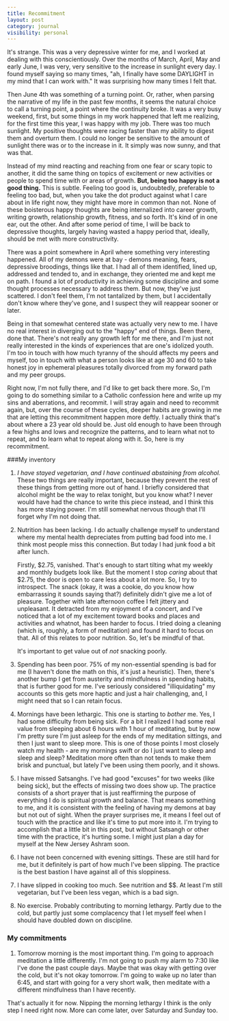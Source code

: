 ```yaml
---
title: Recommitment
layout: post
category: journal
visibility: personal
---
```


It's strange. This was a very depressive winter for me, and I worked at dealing with this conscientiously. Over the months of March, April, May and early June, I was very, very sensitive to the increase in sunlight every day. I found myself saying so many times, "ah, I finally have some DAYLIGHT in my mind that I can work with." It was surprising how many times I felt that.

Then June 4th was something of a turning point. Or, rather, when parsing the narrative of my life in the past few months, it seems the natural choice to call a turning point, a point where the continuity broke. It was a very busy weekend, first, but some things in my work happened that left me realizing, for the first time this year, I was happy with my job. There was too much sunlight. My positive thoughts were racing faster than my ability to digest them and overturn them. I could no longer be sensitive to the amount of sunlight there was or to the increase in it. It simply was now sunny, and that was that.

Instead of my mind reacting and reaching from one fear or scary topic to another, it did the same thing on topics of excitement or new activities or people to spend time with or areas of growth. **But, being too happy is not a good thing.**  This is subtle. Feeling too good is, undoubtedly, preferable to feeling too bad, but, when you take the dot product against what I care about in life right now, they might have more in common than not. None of these boisterous happy thoughts are being internalized into career growth, writing growth, relationship growth, fitness, and so forth. It's kind of in one ear, out the other. And after some period of time, I will be back to depressive thoughts, largely having wasted a happy period that, ideally, should be met with more constructivity.

There was a point somewhere in April where something very interesting happened. All of my demons were at bay - demons meaning, fears, depressive broodings, things like that. I had all of them identified, lined up, addressed and tended to, and in exchange, they oriented me and kept me on path. I found a lot of productivity in achieving some discipline and some thought processes necessary to address them. But now, they've just scattered. I don't feel them, I'm not tantalized by them, but I accidentally don't know where they've gone, and I suspect they will reappear sooner or later.

Being in that somewhat centered state was actually very new to me. I have no real interest in diverging out to the "happy" end of things. Been there, done that. There's not really any growth left for me there, and I'm just not really interested in the kinds of experiences that are one's idolized youth. I'm too in touch with how much tyranny of the should affects my peers and myself, too in touch with what a person looks like at age 30 and 60 to take honest joy in ephemeral pleasures totally divorced from my forward path and my peer groups.

Right now, I'm not fully there, and I'd like to get back there more. So, I'm going to do something similar to a Catholic confession here and write up my sins and aberrations, and recommit. I will stray again and need to recommit again, but, over the course of these cycles, deeper habits are growing in me that are letting this recommitment happen more deftly. I actually think that's about where a 23 year old should be. Just old enough to have been through a few highs and lows and recognize the patterns, and to learn what not to repeat, and to learn what to repeat along with it. So, here is my recommitment.


###My inventory

1.  *I have stayed vegetarian, and I have continued abstaining from alcohol.* These two things are really important, because they prevent the rest of these things from getting more out of hand. I briefly considered that alcohol might be the way to relax tonight, but you know what? I never would have had the chance to write this piece instead, and I think this has more staying power. I'm still somewhat nervous though that I'll forget why I'm not doing that.

2.  Nutrition has been lacking. I do actually challenge myself to understand where my mental health depreciates from putting bad food into me. I think most people miss this connection. But today I had junk food a bit after lunch.

    Firstly, $2.75, vanished. That's enough to start tilting what my weekly and monthly budgets look like. But the moment I stop *caring* about that $2.75, the door is open to care less about a lot more. So, I try to introspect. The snack (okay, it was a cookie, do you know how embarrassing it sounds saying that?) definitely didn't give me a lot of pleasure. Together with late afternoon coffee I felt jittery and unpleasant. It detracted from my enjoyment of a concert, and I've noticed that a lot of my excitement toward books and places and activities and whatnot, has been harder to focus. I tried doing a cleaning (which is, roughly, a form of meditation) and found it hard to focus on that. All of this relates to poor nutrition. So, let's be mindful of that.

    It's important to get value out of *not* snacking poorly.

3.  Spending has been poor. 75% of my non-essential spending is bad for me (I haven't done the math on this, it's just a heuristic). Then, there's another bump I get from austerity and mindfulness in spending habits, that is further good for me. I've seriously considered "illiquidating" my accounts so this gets more haptic and just a hair challenging, and, I might need that so I can retain focus. 

4.  Mornings have been lethargic.  This one is starting to *bother* me.  Yes, I had some difficulty from being sick. For a bit I realized I had some real value from sleeping about 6 hours with 1 hour of meditating, but by now I'm pretty sure I'm just asleep for the ends of my meditation sittings, and then I just want to sleep more. This is one of those points I most closely watch my health - are my mornings swift or do I just want to sleep and sleep and sleep? Meditation more often than not tends to make them brisk and punctual, but lately I've been using them poorly, and it shows.

5.  I have missed Satsanghs. I've had good "excuses" for two weeks (like being sick), but the effects of missing two does show up.  The practice consists of a short prayer that is just reaffirming the purpose of everything I do is spiritual growth and balance. That means something to me, and it is consistent with the feeling of having my demons at bay but not out of sight. When the prayer surprises me, it means I feel out of touch with the practice and like it's time to put more into it. I'm trying to accomplish that a little bit in this post, but without Satsangh or other time with the practice, it's hurting some. I might just plan a day for myself at the New Jersey Ashram soon.

6.  I have not been concerned with evening sittings. These are still hard for me, but it definitely is part of how much I've been slipping. The practice is the best bastion I have against all of this sloppiness.

7.  I have slipped in cooking too much. See nutrition and $$. At least I'm still vegetarian, but I've been less vegan, which is a bad sign.

8.  No exercise. Probably contributing to morning lethargy. Partly due to the cold, but partly just some complacency that I let myself feel when I should have doubled down on discipline.

### My commitments

1.  Tomorrow morning is the most important thing.  I'm going to approach meditation a little differently.  I'm not going to push my alarm to 7:30 like I've done the past couple days. Maybe that was okay with getting over the cold, but it's not okay tomorrow. I'm going to wake up no later than 6:45, and start with going for a very short walk, then meditate with a different mindfulness than I have recently.

That's actually it for now.  Nipping the morning lethargy I think is the only step I need right now.  More can come later, over Saturday and Sunday too.
